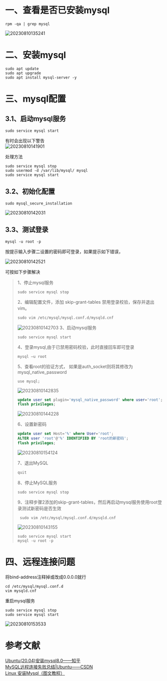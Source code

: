 # 一、查看是否已安装mysql

```shell
rpm -qa | grep mysql
```

![20230810135241](https://raw.githubusercontent.com/ZZh2333/picgoResource/main/img/20230810135241.png)  

# 二、安装mysql

```shell
sudo apt update
sudo apt upgrade
sudo apt install mysql-server -y
```
  
# 三、mysql配置

## 3.1、启动mysql服务

```shell
sudo service mysql start
```

有时会出现以下警告  
![20230810141901](https://raw.githubusercontent.com/ZZh2333/picgoResource/main/img/20230810141901.png)

处理方法

```shell
sudo service mysql stop
sudo usermod -d /var/lib/mysql/ mysql
sudo service mysql start
```

## 3.2、初始化配置

```shell
sudo mysql_secure_installation
```

![20230810142031](https://raw.githubusercontent.com/ZZh2333/picgoResource/main/img/20230810142031.png)

## 3.3、测试登录

```shell
mysql -u root -p
```

按提示输入步骤二设置的密码即可登录，如果提示如下错误，  

![20230810142521](https://raw.githubusercontent.com/ZZh2333/picgoResource/main/img/20230810142521.png)

可按如下步骤解决

> 1、停止mysql服务
>
> ```shell
> sudo service mysql stop
> ```
>
> 2、编辑配置文件，添加 skip-grant-tables 禁用登录校验，保存并退出vim。
>
> ```shell
> sudo vim /etc/mysql/mysql.conf.d/mysqld.cnf
> ```
>
> ![20230810142703](https://raw.githubusercontent.com/ZZh2333/picgoResource/main/img/20230810142703.png)
> 3、启动mysql服务
>
> ```shell
> sudo service mysql start
> ```
>
> 4、登录mysql,由于已禁用密码校验，此时直接回车即可登录
>
> ```shell
> mysql –u root
> ```
>
> 5、查看root的验证方式， 如果是auth_socket则将其修改为mysql_native_password
>
> ```shell
> use mysql;
> ```
>
> ![20230810142835](https://raw.githubusercontent.com/ZZh2333/picgoResource/main/img/20230810142835.png)
>
> ```sql
> update user set plugin='mysql_native_password' where user='root';
> flush privileges;
>
> ```
>
> ![20230810144228](https://raw.githubusercontent.com/ZZh2333/picgoResource/main/img/20230810144228.png)
>
> 6、设置新密码
>
> ```sql
> update user set Host='%' where User='root';
> ALTER user 'root'@'%' IDENTIFIED BY 'root的新密码';
> flush privileges;
> ```
>
>![20230810154124](https://raw.githubusercontent.com/ZZh2333/picgoResource/main/img/20230810154124.png)
>
> 7、退出MySQL
>
> ```sql
> quit
> ```
>
> 8、停止MySQL服务
>
> ```shell
> sudo service mysql stop
> ```
>
> 9、注释步骤2添加的skip-grant-tables，然后再启动mysql服务使用root登录测试新密码是否生效
>
> ```shell
>  sudo vim /etc/mysql/mysql.conf.d/mysqld.cnf
> ```
>
> ![20230810143155](https://raw.githubusercontent.com/ZZh2333/picgoResource/main/img/20230810143155.png)
>
> ```shell
> sudo service mysql start
> mysql -u root -p
> ```

# 四、远程连接问题

将bind-address注释掉或改成0.0.0.0就行

```shell
cd /etc/mysql/mysql.conf.d
vim mysqld.cnf
```

重启mysql服务

```shell
sudo service mysql stop
sudo service mysql start
```

![20230810153533](https://raw.githubusercontent.com/ZZh2333/picgoResource/main/img/20230810153533.png)

# 参考文献

[Ubuntu(20.04)安装mysql8.0——知乎](https://zhuanlan.zhihu.com/p/525510043)  
[MySQL远程连接失败总结|Ubuntu——CSDN](https://blog.csdn.net/Pluton_1/article/details/128107753)  
[Linux 安装Mysql（图文教程）](https://zhuanlan.zhihu.com/p/404076008)